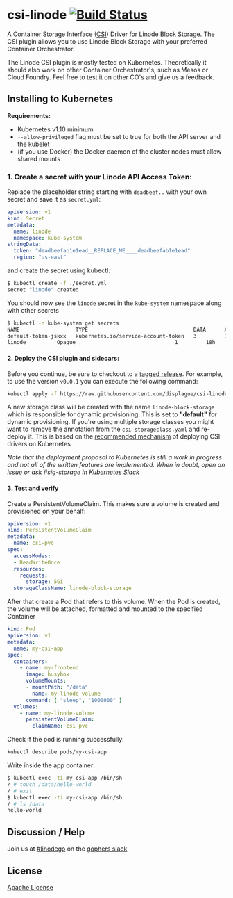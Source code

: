 # csi-linode [![Build Status](https://travis-ci.org/displague/csi-linode.svg?branch=master)](https://travis-ci.org/displague/csi-linode)

A Container Storage Interface ([CSI](https://github.com/container-storage-interface/spec)) Driver for Linode Block Storage. The CSI plugin allows you to use Linode Block Storage with your preferred Container Orchestrator.

The Linode CSI plugin is mostly tested on Kubernetes. Theoretically it
should also work on other Container Orchestrator's, such as Mesos or
Cloud Foundry. Feel free to test it on other CO's and give us a feedback.

## Installing to Kubernetes

**Requirements:**

* Kubernetes v1.10 minimum
* `--allow-privileged` flag must be set to true for both the API server and the kubelet
* (if you use Docker) the Docker daemon of the cluster nodes must allow shared mounts

### 1. Create a secret with your Linode API Access Token:

Replace the placeholder string starting with `deadbeef..` with your own secret and
save it as `secret.yml`: 

```yaml
apiVersion: v1
kind: Secret
metadata:
  name: linode
  namespace: kube-system
stringData:
  token: "deadbeefab1e1ead__REPLACE_ME____deadbeefab1e1ead"
  region: "us-east"
```

and create the secret using kubectl:

```sh
$ kubectl create -f ./secret.yml
secret "linode" created
```

You should now see the `linode` secret in the `kube-system` namespace along with other secrets

```sh
$ kubectl -n kube-system get secrets
NAME                  TYPE                                  DATA      AGE
default-token-jskxx   kubernetes.io/service-account-token   3         18h
linode          Opaque                                1         18h
```

#### 2. Deploy the CSI plugin and sidecars:

Before you continue, be sure to checkout to a [tagged
release](https://github.com/displague/csi-linode/releases). For
example, to use the version `v0.0.1` you can execute the following command:

```sh
kubectl apply -f https://raw.githubusercontent.com/displague/csi-linode/master/deploy/kubernetes/releases/csi-linode-v0.0.1.yaml
```

A new storage class will be created with the name `linode-block-storage` which is
responsible for dynamic provisioning. This is set to **"default"** for dynamic
provisioning. If you're using multiple storage classes you might want to remove
the annotation from the `csi-storageclass.yaml` and re-deploy it. This is
based on the [recommended mechanism](https://github.com/kubernetes/community/blob/master/contributors/design-proposals/storage/container-storage-interface.md#recommended-mechanism-for-deploying-csi-drivers-on-kubernetes) of deploying CSI drivers on Kubernetes

*Note that the deployment proposal to Kubernetes is still a work in progress and not all of the written
features are implemented. When in doubt, open an issue or ask #sig-storage in [Kubernetes Slack](http://slack.k8s.io)*

#### 3. Test and verify

Create a PersistentVolumeClaim. This makes sure a volume is created and provisioned on your behalf:

```yaml
apiVersion: v1
kind: PersistentVolumeClaim
metadata:
  name: csi-pvc
spec:
  accessModes:
  - ReadWriteOnce
  resources:
    requests:
      storage: 5Gi
  storageClassName: linode-block-storage
```

After that create a Pod that refers to this volume. When the Pod is created, the volume will be attached, formatted and mounted to the specified Container

```yaml
kind: Pod
apiVersion: v1
metadata:
  name: my-csi-app
spec:
  containers:
    - name: my-frontend
      image: busybox
      volumeMounts:
      - mountPath: "/data"
        name: my-linode-volume
      command: [ "sleep", "1000000" ]
  volumes:
    - name: my-linode-volume
      persistentVolumeClaim:
        claimName: csi-pvc
```

Check if the pod is running successfully:

```sh
kubectl describe pods/my-csi-app
```

Write inside the app container:

```sh
$ kubectl exec -ti my-csi-app /bin/sh
/ # touch /data/hello-world
/ # exit
$ kubectl exec -ti my-csi-app /bin/sh
/ # ls /data
hello-world
```

## Discussion / Help

Join us at [#linodego](https://gophers.slack.com/messages/CAG93EB2S) on the [gophers slack](https://gophers.slack.com)

## License

[Apache License](LICENSE)
